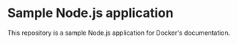 # Sample Node.js application

This repository is a sample Node.js application for Docker's documentation.
